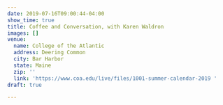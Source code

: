 ```yaml
---
date: 2019-07-16T09:00:44-04:00
show_time: true
title: Coffee and Conversation, with Karen Waldron
images: []
venue:
  name: College of the Atlantic
  address: Deering Common
  city: Bar Harbor
  state: Maine
  zip: ''
  link: 'https://www.coa.edu/live/files/1001-summer-calendar-2019 '
draft: true

---
```

